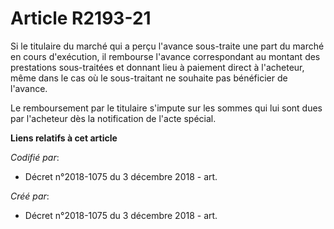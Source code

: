 # Article R2193-21

Si le titulaire du marché qui a perçu l'avance sous-traite une part du marché en cours d'exécution, il rembourse l'avance
correspondant au montant des prestations sous-traitées et donnant lieu à paiement direct à l'acheteur, même dans le cas où le
sous-traitant ne souhaite pas bénéficier de l'avance.

Le remboursement par le titulaire s'impute sur les sommes qui lui sont dues par l'acheteur dès la notification de l'acte
spécial.

**Liens relatifs à cet article**

_Codifié par_:

  - Décret n°2018-1075 du 3 décembre 2018 - art.

_Créé par_:

  - Décret n°2018-1075 du 3 décembre 2018 - art.

